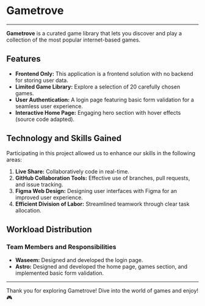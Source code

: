 # Gametrove

---

**Gametrove** is a curated game library that lets you discover and play a collection of the most popular internet-based games.

## Features

- **Frontend Only:** This application is a frontend solution with no backend for storing user data.
- **Limited Game Library:** Explore a selection of 20 carefully chosen games.
- **User Authentication:** A login page featuring basic form validation for a seamless user experience.
- **Interactive Home Page:** Engaging hero section with hover effects (source code adapted).

## Technology and Skills Gained

Participating in this project allowed us to enhance our skills in the following areas:

1. **Live Share:** Collaboratively code in real-time.
2. **GitHub Collaboration Tools:** Effective use of branches, pull requests, and issue tracking.
3. **Figma Web Design:** Designing user interfaces with Figma for an improved user experience.
4. **Efficient Division of Labor:** Streamlined teamwork through clear task allocation.

## Workload Distribution

### Team Members and Responsibilities

- **Waseem:** Designed and developed the login page.
- **Astro:** Designed and developed the home page, games section, and implemented basic form validation.

---

Thank you for exploring Gametrove! Dive into the world of games and enjoy! 🎮
